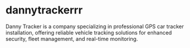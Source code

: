 # dannytrackerrr
Danny Tracker is a company specializing in professional GPS car tracker installation, offering reliable vehicle tracking solutions for enhanced security, fleet management, and real-time monitoring.
